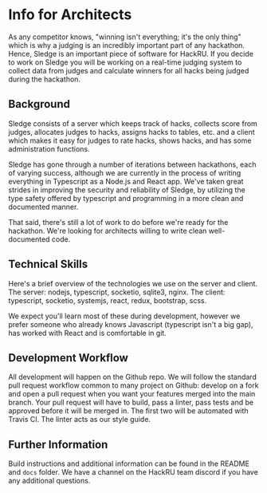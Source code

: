 # Info for Architects

As any competitor knows, "winning isn't everything; it's the only thing" which
is why a judging is an incredibly important part of any hackathon. Hence, Sledge
is an important piece of software for HackRU. If you decide to work on Sledge
you will be working on a real-time judging system to collect data from judges
and calculate winners for all hacks being judged during the hackathon.

## Background

Sledge consists of a server which keeps track of hacks, collects score from
judges, allocates judges to hacks, assigns hacks to tables, etc. and a client
which makes it easy for judges to rate hacks, shows hacks, and has some
administration functions.

Sledge has gone through a number of iterations between hackathons, each of
varying success, although we are currently in the process of writing everything
in Typescript as a Node.js and React app. We've taken great strides in improving
the security and reliability of Sledge, by utilizing the type safety offered by
typescript and programming in a more clean and documented manner.

That said, there's still a lot of work to do before we're ready for the
hackathon. We're looking for architects willing to write clean well-documented
code.

## Technical Skills

Here's a brief overview of the technologies we use on the server and client. The
server: nodejs, typescript, socketio, sqlite3, nginx. The client: typescript,
socketio, systemjs, react, redux, bootstrap, scss.

We expect you'll learn most of these during development, however we prefer
someone who already knows Javascript (typescript isn't a big gap), has worked
with React and is comfortable in git.

## Development Workflow

All development will happen on the Github repo. We will follow the standard pull
request workflow common to many project on Github: develop on a fork and open a
pull request when you want your features merged into the main branch. Your pull
request will have to build, pass a linter, pass tests and be approved before it
will be merged in. The first two will be automated with Travis CI. The linter
acts as our style guide.

## Further Information

Build instructions and additional information can be found in the README and
`docs` folder. We have a channel on the HackRU team discord if you have any
additional questions.
